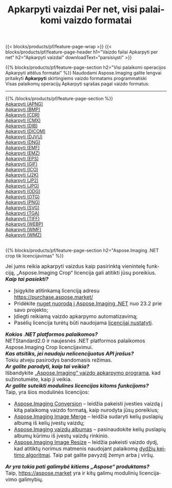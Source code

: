 ﻿---
title: Apkarpyti vaizdai Per net, visi palaikomi vaizdo formatai 
weight: 3920
url: /lt/net/crop 
lang: lt
langdirlevel: 2
locales: zh-hans,ja,it,ru,de,es,fr,nl,id,lt,pl,pt,vi,tr,ko,zh-hant,ar,hi,th,sv,cs,uk,he
description: Naudodami Aspose.Imaging galite lengvai sukurti Apkarpyti vaizdus per net
---

{{< blocks/products/pf/feature-page-wrap >}}
{{< blocks/products/pf/feature-page-header h1="Vaizdo failai Apkarpyti per net" h2="Apkarpyti vaizdai" downloadText="parsisiųsti" >}}


{{% blocks/products/pf/feature-page-section  h2="Visi palaikomi operacijos Apkarpyti attēlus formatai" %}}
Naudodami Aspose.Imaging galite lengvai pritaikyti **Apkarpyti** skirtingiems vaizdo formatams programmatiski
<br/>
Visas palaikomų operacijų Apkarpyti sąrašas pagal vaizdo formatus:
<hr/>
{{% /blocks/products/pf/feature-page-section %}}
<div class="container-fluid productfamilypage bg-gray">
    <div class="convertypes bg-gray agp-content section">
        <div class="container">
		<div class="row other-converters">
		    <div class='col-md-2 other-converter remove-lp remove-rp'><a href="/imaging/lt/net/crop/apng" >Apkarpyti (APNG)</a></div><div class='col-md-2 other-converter remove-lp remove-rp'><a href="/imaging/lt/net/crop/bmp" >Apkarpyti (BMP)</a></div><div class='col-md-2 other-converter remove-lp remove-rp'><a href="/imaging/lt/net/crop/cdr" >Apkarpyti (CDR)</a></div><div class='col-md-2 other-converter remove-lp remove-rp'><a href="/imaging/lt/net/crop/cmx" >Apkarpyti (CMX)</a></div><div class='col-md-2 other-converter remove-lp remove-rp'><a href="/imaging/lt/net/crop/dib" >Apkarpyti (DIB)</a></div><div class='col-md-2 other-converter remove-lp remove-rp'><a href="/imaging/lt/net/crop/dicom" >Apkarpyti (DICOM)</a></div><div class='col-md-2 other-converter remove-lp remove-rp'><a href="/imaging/lt/net/crop/djvu" >Apkarpyti (DJVU)</a></div><div class='col-md-2 other-converter remove-lp remove-rp'><a href="/imaging/lt/net/crop/dng" >Apkarpyti (DNG)</a></div><div class='col-md-2 other-converter remove-lp remove-rp'><a href="/imaging/lt/net/crop/emf" >Apkarpyti (EMF)</a></div><div class='col-md-2 other-converter remove-lp remove-rp'><a href="/imaging/lt/net/crop/emz" >Apkarpyti (EMZ)</a></div><div class='col-md-2 other-converter remove-lp remove-rp'><a href="/imaging/lt/net/crop/eps" >Apkarpyti (EPS)</a></div><div class='col-md-2 other-converter remove-lp remove-rp'><a href="/imaging/lt/net/crop/gif" >Apkarpyti (GIF)</a></div><div class='col-md-2 other-converter remove-lp remove-rp'><a href="/imaging/lt/net/crop/ico" >Apkarpyti (ICO)</a></div><div class='col-md-2 other-converter remove-lp remove-rp'><a href="/imaging/lt/net/crop/j2k" >Apkarpyti (J2K)</a></div><div class='col-md-2 other-converter remove-lp remove-rp'><a href="/imaging/lt/net/crop/jp2" >Apkarpyti (JP2)</a></div><div class='col-md-2 other-converter remove-lp remove-rp'><a href="/imaging/lt/net/crop/jpg" >Apkarpyti (JPG)</a></div><div class='col-md-2 other-converter remove-lp remove-rp'><a href="/imaging/lt/net/crop/odg" >Apkarpyti (ODG)</a></div><div class='col-md-2 other-converter remove-lp remove-rp'><a href="/imaging/lt/net/crop/otg" >Apkarpyti (OTG)</a></div><div class='col-md-2 other-converter remove-lp remove-rp'><a href="/imaging/lt/net/crop/png" >Apkarpyti (PNG)</a></div><div class='col-md-2 other-converter remove-lp remove-rp'><a href="/imaging/lt/net/crop/svg" >Apkarpyti (SVG)</a></div><div class='col-md-2 other-converter remove-lp remove-rp'><a href="/imaging/lt/net/crop/tga" >Apkarpyti (TGA)</a></div><div class='col-md-2 other-converter remove-lp remove-rp'><a href="/imaging/lt/net/crop/tiff" >Apkarpyti (TIFF)</a></div><div class='col-md-2 other-converter remove-lp remove-rp'><a href="/imaging/lt/net/crop/webp" >Apkarpyti (WEBP)</a></div><div class='col-md-2 other-converter remove-lp remove-rp'><a href="/imaging/lt/net/crop/wmf" >Apkarpyti (WMF)</a></div><div class='col-md-2 other-converter remove-lp remove-rp'><a href="/imaging/lt/net/crop/wmz" >Apkarpyti (WMZ)</a></div>
                </div>
        </div>
    </div>
</div>
<br/>

{{% blocks/products/pf/feature-page-section  h2="Aspose.Imaging .NET crop tik licencijavimas" %}}
<div style="font-size:16px;">
Jei jums reikia apkarpyti vaizdus kaip pasirinktą vienintelę funkciją, „Aspose.Imaging Crop“ licencija gali atitikti jūsų poreikius. <br/>
<i><b>Kaip tai pasiekti?</b></i>
<ul>
<li>
Įsigykite atitinkamą licenciją adresu <a href="https://purchase.aspose.market/">https://purchase.aspose.market/</a>
</li>
<li>
Pridėkite <a href="https://www.nuget.org/packages/Aspose.Imaging">nuget nuorodą į Aspose.Imaging .NET</a> nuo 23.2 prie savo projekto;
</li>
<li>
Įdiegti reikiamą vaizdo apkarpymo automatizavimą;
</li>
<li>
Pasėlių licencija turėtų būti naudojama <a href="https://docs.aspose.com/imaging/net/licensing/">licencijai nustatyti</a>.
</li>
</ul>
<i><b>Kokios .NET platformos palaikomos?</b></i> <br/>
NETStandard2.0 ir naujesnės .NET platformos palaikomos Aspose.Imaging Crop licencijavimui.<br/>
<i><b>Kas atsitiks, jei naudoju nelicencijuotus API įrašus?</b></i><br/>
Tokiu atveju pasirodys bandomasis režimas.<br/>
<i><b>Ar galite parodyti, kaip tai veikia?</b></i><br/>
Išbandykite <a href="https://products.aspose.app/imaging/lt/image-crop/">„Aspose.Imaging“ vaizdo apkarpymo programą</a>, kad sužinotumėte, kaip ji veikia.<br/>
<i><b>Ar galite suteikti modulines licencijas kitoms funkcijoms?</b></i><br/>
Taip, yra šios modulinės licencijos:<br/>
<ul>
<li>
<a href="https://products.aspose.com/imaging/lt/net/conversion/">Aspose.Imaging Conversion</a> – leidžia pakeisti įvesties vaizdą į kitą palaikomą vaizdo formatą, kaip nurodyta jūsų poreikius;
</li>
<li>
<a href="https://products.aspose.com/imaging/lt/net/merge/">Aspose.Imaging Image Merge</a> – leidžia sudaryti kelių puslapių albumą iš kelių įvestų vaizdų;
</li>
<li>
<a href="https://products.aspose.com/imaging/lt/net/merge/">Aspose.Imaging vaizdų albumas</a> – pasinaudokite kelių puslapių albumų kūrimu iš įvestų vaizdų rinkinio.
</li>
<li>
<a href="https://products.aspose.com/imaging/lt/net/resize/">Aspose.Imaging Image Resize</a> – leidžia pakeisti vaizdo dydį, kad atitiktų norimus matmenis naudojant palaikomą <a href="https://reference.aspose.com/imaging/net/aspose.imaging/resizetype/">dydžių keitimo algoritmai</a>. Taip pat galite pavyzdį žemyn arba į viršų.
</li>
</ul>
<i><b>Ar yra tokia pati galimybė kitiems „Aspose“ produktams?</b></i><br/>
Taip, <a href="https://aspose.market">https://aspose.market</a> yra ir kitų galimų modulinių licencijavimo galimybių.
</div>
<br/>
